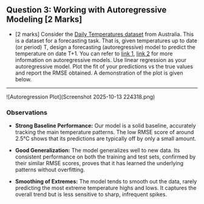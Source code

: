 ## Question 3: Working with Autoregressive Modeling [2 Marks]

* [2 marks] Consider the [Daily Temperatures dataset](https://raw.githubusercontent.com/jbrownlee/Datasets/master/daily-temperatures.csv) from Australia. This is a dataset for a forecasting task. That is, given temperatures up to date (or period) T, design a forecasting (autoregressive) model to predict the temperature on date T+1. You can refer to [link 1](https://en.wikipedia.org/wiki/Autoregressive_model), [link 2](https://machinelearningmastery.com/autoregression-models-time-series-forecasting-python/) for more information on autoregressive models. Use linear regression as your autoregressive model. Plot the fit of your predictions vs the true values and report the RMSE obtained. A demonstration of the plot is given below.

---
![Autoregression Plot](Screenshot 2025-10-13 224318.png)


### Observations

* **Strong Baseline Performance:** Our model is a solid baseline, accurately tracking the main temperature patterns. The low RMSE score of around 2.5°C shows that its predictions are typically off by only a small amount.

* **Good Generalization:** The model generalizes well to new data. Its consistent performance on both the training and test sets, confirmed by their similar RMSE scores, proves that it has learned the underlying patterns without overfitting.


* **Smoothing of Extremes:** The model tends to smooth out the data, rarely predicting the most extreme temperature highs and lows. It captures the overall trend but is less sensitive to sharp, infrequent spikes.
